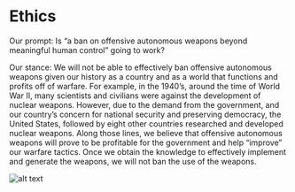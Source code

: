 # Ethics

Our prompt: Is “a ban on offensive autonomous weapons beyond meaningful human control” going to work? 

Our stance: We will not be able to effectively ban offensive autonomous weapons given our history as a country and as a world that functions and profits off of warfare. For example, in the 1940’s, around the time of World War II, many scientists and civilians were against the development of nuclear weapons. However, due to the demand from the government, and our country’s concern for national security and preserving democracy, the United States, followed by eight other countries researched and developed nuclear weapons. Along those lines, we believe that offensive autonomous weapons will prove to be profitable for the government and help “improve” our warfare tactics. Once we obtain the knowledge to effectively implement and generate the weapons, we will not ban the use of the weapons. 

![alt text](/assets/ethics.png)


